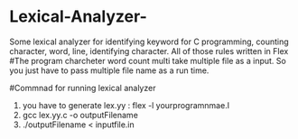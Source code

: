 # Lexical-Analyzer-
Some lexical analyzer for identifying keyword for C programming, counting character, word, line, identifying character. All of those rules written in Flex
#The program charcheter word count multi take multiple file as a input.
So you just have to pass multiple file name as a run time.

#Commnad for running lexical analyzer
1. you have to generate lex.yy : flex -l yourprogramnmae.l
2. gcc lex.yy.c -o outputFilename
3. ./outputFilename < inputfile.in
